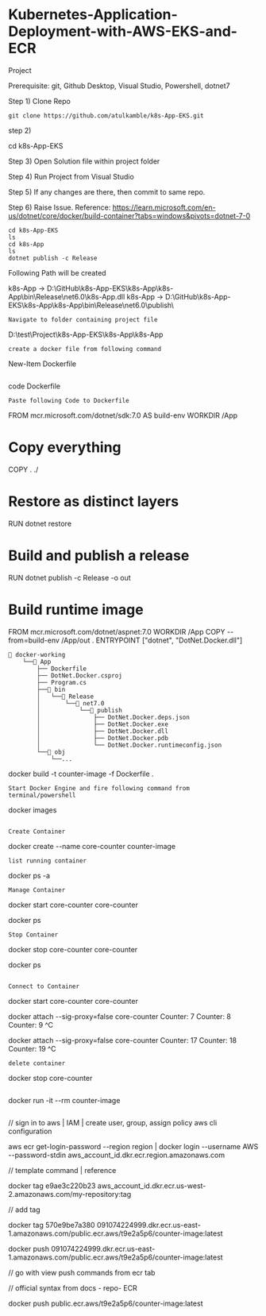 # Kubernetes-Application-Deployment-with-AWS-EKS-and-ECR
Project

Prerequisite: git, Github Desktop, Visual Studio, Powershell, dotnet7

Step 1) Clone Repo 
```
git clone https://github.com/atulkamble/k8s-App-EKS.git
```
step 2) 

cd k8s-App-EKS

Step 3) Open Solution file within project folder

Step 4) Run Project from Visual Studio

Step 5) If any changes are there, then commit to same repo.

Step 6) Raise Issue.
Reference: https://learn.microsoft.com/en-us/dotnet/core/docker/build-container?tabs=windows&pivots=dotnet-7-0

```
cd k8s-App-EKS
ls
cd k8s-App
ls
dotnet publish -c Release
```
Following Path will be created

k8s-App -> D:\GitHub\k8s-App-EKS\k8s-App\k8s-App\bin\Release\net6.0\k8s-App.dll
k8s-App -> D:\GitHub\k8s-App-EKS\k8s-App\k8s-App\bin\Release\net6.0\publish\

```
Navigate to folder containing project file
```
D:\test\Project\k8s-App-EKS\k8s-App\k8s-App
```
create a docker file from following command
```
New-Item Dockerfile
```
```
code Dockerfile
```
Paste following Code to Dockerfile

```
FROM mcr.microsoft.com/dotnet/sdk:7.0 AS build-env
WORKDIR /App

# Copy everything
COPY . ./
# Restore as distinct layers
RUN dotnet restore
# Build and publish a release
RUN dotnet publish -c Release -o out

# Build runtime image
FROM mcr.microsoft.com/dotnet/aspnet:7.0
WORKDIR /App
COPY --from=build-env /App/out .
ENTRYPOINT ["dotnet", "DotNet.Docker.dll"]
```
📁 docker-working
    └──📂 App
        ├── Dockerfile
        ├── DotNet.Docker.csproj
        ├── Program.cs
        ├──📂 bin
        │   └──📂 Release
        │       └──📂 net7.0
        │           └──📂 publish
        │               ├── DotNet.Docker.deps.json
        │               ├── DotNet.Docker.exe
        │               ├── DotNet.Docker.dll
        │               ├── DotNet.Docker.pdb
        │               └── DotNet.Docker.runtimeconfig.json
        └──📁 obj
            └──...

```
docker build -t counter-image -f Dockerfile .
```
Start Docker Engine and fire following command from terminal/powershell
```
docker images
```

Create Container
```
docker create --name core-counter counter-image
```
list running container
```
docker ps -a
```
Manage Container
```
docker start core-counter
core-counter

docker ps
```
Stop Container
```
docker stop core-counter
core-counter

docker ps
```

Connect to Container
```
docker start core-counter
core-counter

docker attach --sig-proxy=false core-counter
Counter: 7
Counter: 8
Counter: 9
^C

docker attach --sig-proxy=false core-counter
Counter: 17
Counter: 18
Counter: 19
^C
```
delete container
```
docker stop core-counter
```
```
docker run -it --rm counter-image
```

```
// sign in to aws | IAM | create user, group, assign policy
aws cli configuration

aws ecr get-login-password --region region | docker login --username AWS --password-stdin aws_account_id.dkr.ecr.region.amazonaws.com


// template command | reference

docker tag e9ae3c220b23 aws_account_id.dkr.ecr.us-west-2.amazonaws.com/my-repository:tag

// add tag 

docker tag 570e9be7a380 091074224999.dkr.ecr.us-east-1.amazonaws.com/public.ecr.aws/t9e2a5p6/counter-image:latest

docker push 091074224999.dkr.ecr.us-east-1.amazonaws.com/public.ecr.aws/t9e2a5p6/counter-image:latest

// go with view push commands from ecr tab

// official syntax from docs - repo- ECR 

docker push public.ecr.aws/t9e2a5p6/counter-image:latest
```
